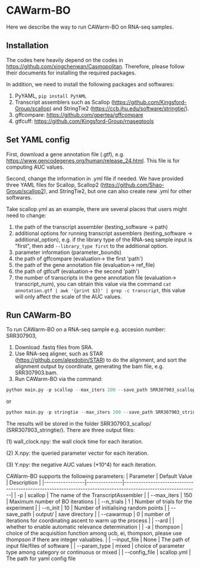 # CAWarm-BO

Here we describe the way to run CAWarm-BO on RNA-seq samples. 

## Installation 

The codes here heavily depend on the codes in https://github.com/xingchenwan/Casmopolitan. Therefore, please follow their documents for installing the required packages. 

In addition, we need to install the following packages and softwares: 

1. PyYAML, `pip install PyYAML`
2. Transcript assemblers such as Scallop (https://github.com/Kingsford-Group/scallop) and StringTie2 (https://ccb.jhu.edu/software/stringtie/).
3. gffcompare: https://github.com/gpertea/gffcompare
4. gtfcuff: https://github.com/Kingsford-Group/rnaseqtools

## Set YAML config 

First, download a gene annotation file (.gtf), e.g. https://www.gencodegenes.org/human/release_24.html. This file is for computing AUC values. 

Second, change the information in .yml file if needed. We have provided three YAML files for Scallop, Scallop2 (https://github.com/Shao-Group/scallop2), and StringTie2, but one can also create new .yml for other softwares. 

Take scallop.yml as an example, there are several places that users might need to change:

1. the path of the transcript assembler (testing_software -> path)
2. additional options for running transcript assemblers (testing_software -> additional_option), e.g. if the library type of the RNA-seq sample input is "first", then add `--library_type first` to the additional option.
3. parameter information (parameter_bounds)
4. the path of gffcompare (evaluation-> the first 'path')
5. the path of the gene annotation file (evaluation-> ref_file)
6. the path of gtfcuff (evaluation-> the second 'path')
7. the number of transcripts in the gene annotation file (evaluation-> transcript_num), you can obtain this value via the command `cat annotation.gtf | awk '{print $3}' | grep -c transcript`, this value will only affect the scale of the AUC values. 

## Run CAWarm-BO

To run CAWarm-BO on a RNA-seq sample e.g. accesion number: SRR307903, 

1. Download .fastq files from SRA.
2. Use RNA-seq aligner, such as STAR (https://github.com/alexdobin/STAR) to do the alignment, and sort the alignment output by coordinate, generating the bam file, e.g. SRR307903.bam.
3. Run CAWarm-BO via the command:
```python
python main.py -p scallop --max_iters 200 --save_path SRR307903_scallop --input_file SRR307903.bam --cawarmup 60 --ard -a thompson --config_file scallop.yml
```
or
```python
python main.py -p stringtie --max_iters 200 --save_path SRR307903_stringtie --input_file SRR307903.bam --cawarmup 60 --ard -a thompson --config_file stringtie2.yml
```
The results will be stored in the folder SRR307903_scallop/ (SRR307903_stringtie/). There are three output files:

   (1) wall_clock.npy: the wall clock time for each iteration.

   (2) X.npy: the queried parameter vector for each iteration. 

   (3) Y.npy: the negative AUC values (*10^4) for each iteration. 

CAWarm-BO supports the following parameters:
| Parameter       | Default Value | Description                                                                                                 |
|-----------------|---------------|-------------------------------------------------------------------------------------------------------------|
| -p              | scallop          | The name of the TranscriptAssembler                                                             |
| --max_iters     | 150           | Maximum number of BO iterations                                                                             |
| --n_trials      | 1            | Number of trials for the experiment                                                                         |
| --n_init        | 10            | Number of initialising random points                                                                        |
| --save_path     | output/       | save directory                                                                            |
| --cawarmup      | 0             | number of iterations for coordinating ascent to warm up the process                                                     |
| --ard           |               | whether to enable automatic relevance determination                                           |
| -a              | thompson      | choice of the acquisition function among ucb, ei, thompson, please use thompson if there are integer valuables.                                                |
| --input_file    | None          | The path of input file/files of software                                                                    |
| --param_type    | mixed         | choice of parameter type among category or continuous or mixed                                              |
| --config_file | scallop.yml     | The path for yaml config file        

